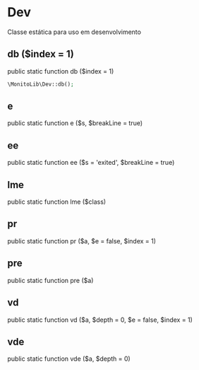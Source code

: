 # Dev

Classe estática para uso em desenvolvimento

## db ($index = 1)
public static function db ($index = 1)

```php
\MonitoLib\Dev::db();
```
## e
public static function e ($s, $breakLine = true)

## ee
public static function ee ($s = 'exited', $breakLine = true)

## lme
public static function lme ($class)

## pr
public static function pr ($a, $e = false, $index = 1)

## pre
public static function pre ($a)

## vd
public static function vd ($a, $depth = 0, $e = false, $index = 1)

## vde
public static function vde ($a, $depth = 0)

